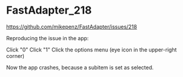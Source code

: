 # FastAdapter_218
https://github.com/mikepenz/FastAdapter/issues/218

Reproducing the issue in the app:

Click "0"
Click "1"
Click the options menu (eye icon in the upper-right corner)

Now the app crashes, because a subitem is set as selected.
